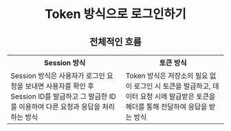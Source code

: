 <h1 style="text-align: center;">Token 방식으로 로그인하기</h1>
<h2 style="text-align: center;">전체적인 흐름</h2>

<table style= {
      width: 100%;
      border-collapse: collapse;
      margin-top: 20px;
    }>
<th>Session 방식</th>
<th>토큰 방식</th>

<tr>
    <td>Session 방식은 사용자가 로그인 요청을 보내면 사용자를 확인 후 Session ID를 발급하고 그 발급한 ID를 이용하여
다른 요청과 응답을 처리하는 방식</td>
    <td>Token 방식은 저장소의 필요 없이 로그인 시 토큰을 발급하고, 데이터 요청 시에 발급받은 토큰을 헤더를 통해 전달하여 응답을 받는 방식</td>
</tr>

</table>
